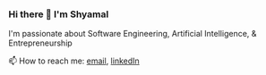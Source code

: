 ### Hi there 👋 I'm Shyamal

<!--
**shyamal-anadkat/shyamal-anadkat** is a ✨ _special_ ✨ repository because its `README.md` (this file) appears on your GitHub profile.

Here are some ideas to get you started:

- 🔭 I’m currently working on ...
- 🌱 I’m currently learning ...
- 👯 I’m looking to collaborate on ...
- 🤔 I’m looking for help with ...
- 💬 Ask me about ...
- 📫 How to reach me: ...
- 😄 Pronouns: ...
- ⚡ Fun fact: ...
-->

I'm passionate about Software Engineering, Artificial Intelligence, &amp; Entrepreneurship

📫  How to reach me: [email], [linkedIn]

[email]: mailto:shyamalanadkat@gmail.com
[linkedIn]: https://www.linkedin.com/in/zostale/
